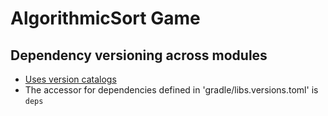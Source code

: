 # AlgorithmicSort Game

## Dependency versioning across modules

- [Uses version catalogs](https://docs.gradle.org/current/userguide/platforms.html#sub:central-declaration-of-dependencies)
- The accessor for dependencies defined in 'gradle/libs.versions.toml' is `deps`